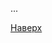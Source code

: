 <!DOCTYPE HTML PUBLIC "-//W3C//DTD HTML 4.01//EN" "http://www.w3.org/TR/html4/strict.dtd">
<html>
 <head>
  <meta http-equiv="Content-Type" content="text/html; charset=utf-8">
  <title>Быстрый переход внутри документа</title>
 </head>
 <body>
  <p><a name="top"></a></p>
  <p>...</p>
  <p><a href="#top">Наверх</a></p>
 </body>
</html>
